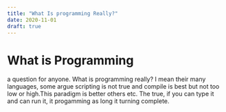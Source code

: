 ```yaml
---
title: "What Is programming Really?"
date: 2020-11-01
draft: true
---
```


# What is Programming

a question for anyone. What is programming really? I mean their many languages, some argue scripting is not true and compile is best but not too low or high.This paradigm is better others etc. The true, if you can type it and can run it, it progamming as long it turning complete.
